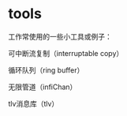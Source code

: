 # tools
工作常使用的一些小工具或例子：

可中断流复制（interruptable copy）

循环队列（ring buffer）

无限管道（infiChan）

tlv消息库（tlv）
